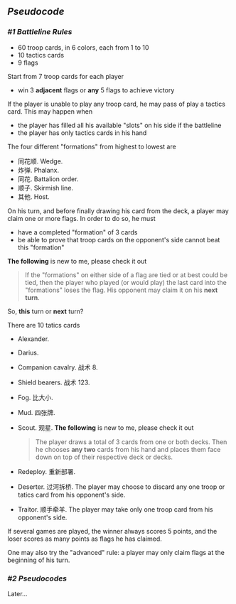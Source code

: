## *Pseudocode*

### *#1 Battleline Rules*

+ 60 troop cards, in 6 colors, each from 1 to 10
+ 10 tactics cards
+ 9 flags

Start from 7 troop cards for each player

+ win 3 **adjacent** flags or **any** 5 flags to achieve victory

If the player is unable to play any troop card, he may pass of play a tactics card. This may happen when

+ the player has filled all his available "slots" on his side if the battleline
+ the player has only tactics cards in his hand

The four different "formations" from highest to lowest are

+ 同花顺. Wedge.
+ 炸弹. Phalanx.
+ 同花. Battalion order.
+ 顺子. Skirmish line.
+ 其他. Host.

On his turn, and before finally drawing his card from the deck, a player may claim one or more flags. In order to do so, he must

+ have a completed "formation" of 3 cards
+ be able to prove that troop cards on the opponent's side cannot beat this "formation"

**The following** is new to me, please check it out

> If the "formations" on either side of a flag are tied or at best could be tied, then the player who played (or would play) the last card into the "formations" loses the flag. His opponent may claim it on his **next turn**.

So, **this** turn or **next** turn?

There are 10 tatics cards

+ Alexander.

+ Darius.

+ Companion cavalry. 战术 8.

+ Shield bearers. 战术 123.

+ Fog. 比大小.

+ Mud. 四张牌.

+ Scout. 观星. **The following** is new to me, please check it out

  > The player draws a total of 3 cards from one or both decks. Then he chooses **any two** cards from his hand and places them face down on top of their respective deck or decks.

+ Redeploy. 重新部署.

+ Deserter. 过河拆桥. The player may choose to discard any one troop or tatics card from his opponent's side.

+ Traitor. 顺手牵羊. The player may take only one troop card from his opponent's side.

If several games are played, the winner always scores 5 points, and the loser scores as many points as flags he has claimed.

One may also try the "advanced" rule: a player may only claim flags at the beginning of his turn.



### *#2 Pseudocodes*

Later...